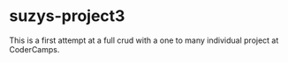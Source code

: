 # suzys-project3

This is a first attempt at a full crud with a one to many individual project at CoderCamps.
